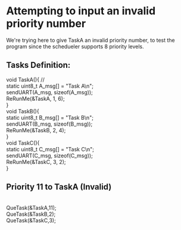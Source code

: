 # Attempting to input an invalid priority number
We're trying here to give TaskA an invalid priority number, to test the program since the schedueler supports 8 priority levels.
## Tasks Definition:
void TaskA(){
	//<br>
	static uint8_t A_msg[] = "Task A\n"; <br>
	sendUART(A_msg, sizeof(A_msg));<br>
	ReRunMe(&TaskA, 1, 6); <br>
}
<br>
void TaskB(){<br>
	static uint8_t B_msg[] = "Task B\n";<br>
	sendUART(B_msg, sizeof(B_msg));<br>
	ReRunMe(&TaskB, 2, 4); <br>
}
<br>
void TaskC(){<br>
	static uint8_t C_msg[] = "Task C\n";<br>
	sendUART(C_msg, sizeof(C_msg));<br>
	ReRunMe(&TaskC, 3, 2); <br>
}
<br>
## Priority 11 to TaskA (Invalid)
<br>
QueTask(&TaskA,11);<br>
QueTask(&TaskB,2);<br>
QueTask(&TaskC,3);<br>
